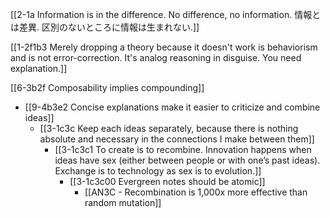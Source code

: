 [[2-1a Information is in the difference. No difference, no information. 情報とは差異. 区別のないところに情報は生まれない.]]

[[1-2f1b3 Merely dropping a theory because it doesn't work is behaviorism and is not error-correction. It's analog reasoning in disguise. You need explanation.]]

[[6-3b2f Composability implies compounding]]
- [[9-4b3e2 Concise explanations make it easier to criticize and combine ideas]]
	- [[3-1c3c Keep each ideas separately, because there is nothing absolute and necessary in the connections I make between them]]
		- [[3-1c3c1 To create is to recombine. Innovation happens when ideas have sex (either between people or with one’s past ideas). Exchange is to technology as sex is to evolution.]]
			- [[3-1c3c00 Evergreen notes should be atomic]]
				- [[AN3C - Recombination is 1,000x more effective than random mutation]]
